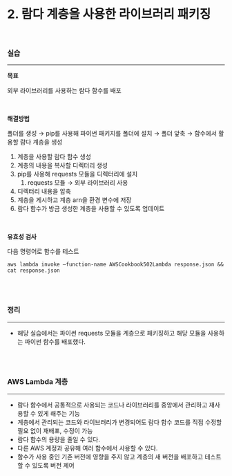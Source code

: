 # 2. 람다 계층을 사용한 라이브러리 패키징

<br>

### 실습

---

**목표**

외부 라이브러리를 사용하는 람다 함수를 배포

<br>

**해결방법**

폴더를 생성 → pip를 사용해 파이썬 패키지를 폴더에 설치 → 폴더 앞축 → 함수에서 활용할 람다 계층을 생성

1. 계층을 사용할 람다 함수 생성
2. 계층의 내용을 복사할 디렉터리 생성
3. pip를 사용해 requests 모듈을 디렉터리에 설지
   1. requests 모듈 → 외부 라이브러리 사용
4. 디렉터리 내용을 압축
5. 계층을 게시하고 계층 arn을 환경 변수에 저장
6. 람다 함수가 방금 생성한 계층을 사용할 수 있도록 업데이트

<br>

**유효성 검사**

다음 명령어로 함수를 테스트

`aws lambda invoke —function-name AWSCookbook502Lambda response.json && cat response.json`

<br><br>

### 정리

---

- 해당 실습에서는 파이썬 requests 모듈을 계층으로 패키징하고 해당 모듈을 사용하는 파이썬 함수를 배포했다.

<br><br>

### AWS Lambda 계층

---

- 람다 함수에서 공통적으로 사용되는 코드나 라이브러리를 중앙에서 관리하고 재사용할 수 있게 해주는 기능
- 계층에서 관리되는 코드와 라이브러리가 변경되어도 람다 함수 코드를 직접 수정할 필요 없이 재배포, 수정이 가능
- 람다 함수의 용량을 줄일 수 있다.
- 다른 AWS 계정과 공유해 여러 함수에서 사용할 수 있다.
- 함수가 사용 중인 기존 버전에 영향을 주지 않고 계층의 새 버전을 배포하고 테스트 할 수 있도록 버전 제어
